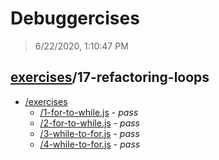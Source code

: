 # Debuggercises 

> 6/22/2020, 1:10:47 PM 

## [exercises](../README.md)/17-refactoring-loops 

- [/exercises](./exercises/README.md)
  - [/1-for-to-while.js](./exercises/README.md#1-for-to-whilejs) - _pass_ 
  - [/2-for-to-while.js](./exercises/README.md#2-for-to-whilejs) - _pass_ 
  - [/3-while-to-for.js](./exercises/README.md#3-while-to-forjs) - _pass_ 
  - [/4-while-to-for.js](./exercises/README.md#4-while-to-forjs) - _pass_ 
